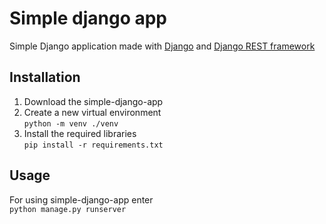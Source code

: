# Simple django app

Simple Django application made with [Django](https://docs.djangoproject.com/en/3.2/) and [Django REST framework](https://www.django-rest-framework.org/)

## Installation
1. Download the simple-django-app
2. Create a new virtual environment  
   ```python -m venv ./venv```
3. Install the required libraries  
  ```pip install -r requirements.txt```

## Usage 
For using simple-django-app enter  
```python manage.py runserver```  
